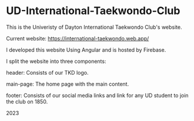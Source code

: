 # UD-International-Taekwondo-Club

This is the Univeristy of Dayton International Taekwondo Club's website.

Current website: https://international-taekwondo.web.app/

I developed this website Using Angular and is hosted by Firebase. 

I split the website into three components:

header: Consists of our TKD logo.

main-page: The home page with the main content.

footer: Consists of our social media links and link for any UD student to join the club on 1850.

2023
